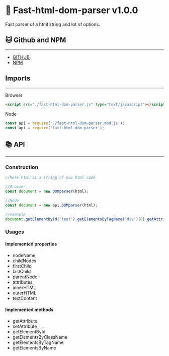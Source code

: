 # 📖 Fast-html-dom-parser v1.0.0

Fast parser of a html string and lot of options.

## 🐱 Github and NPM
---

- [GITHUB](https://github.com/yoannchb-pro/fast-html-dom-parser)
- [NPM](https://www.npmjs.com/package/fast-html-dom-parser)

## Imports
---

Browser
```html
<script src="./fast-html-dom-parser.js" type="text/javascript"></script>
```
Node
```js
const api = require('./fast-html-dom-parser.mod.js');
const api = require('fast-html-dom-parser');
```
## 📚 API
---

### Construction
```js
//here html is a string of you html code

//Browser
const document = new DOMparser(html);

//Node
const document = new api.DOMparser(html);

//example
document.getElementById('test').getElementsByTagName('div')[0].getAttribute('class');
```

### Usages

#### Implemented properties
- nodeName
- childNodes
- firstChild
- lastChild
- parentNode
- attributes
- innerHTML
- outerHTML
- textContent

#### Implemented methods
- getAttribute
- setAttribute
- getElementById
- getElementsByClassName
- getElementsByTagName
- getElementsByName